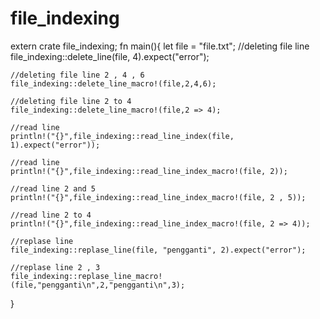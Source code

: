 # file_indexing
extern crate file_indexing;
fn main(){
    let file = "file.txt";
    //deleting file line
    file_indexing::delete_line(file, 4).expect("error");

    //deleting file line 2 , 4 , 6
    file_indexing::delete_line_macro!(file,2,4,6);

    //deleting file line 2 to 4
    file_indexing::delete_line_macro!(file,2 => 4);

    //read line
    println!("{}",file_indexing::read_line_index(file, 1).expect("error"));

    //read line
    println!("{}",file_indexing::read_line_index_macro!(file, 2));

    //read line 2 and 5
    println!("{}",file_indexing::read_line_index_macro!(file, 2 , 5));

    //read line 2 to 4
    println!("{}",file_indexing::read_line_index_macro!(file, 2 => 4));

    //replase line
    file_indexing::replase_line(file, "pengganti", 2).expect("error");
    
    //replase line 2 , 3
    file_indexing::replase_line_macro!(file,"pengganti\n",2,"pengganti\n",3);

}
